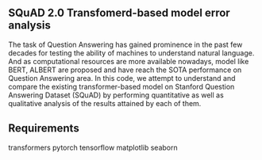 ## SQuAD 2.0 Transfomerd-based model error analysis
The task of Question Answering has gained prominence in the past few decades for testing the ability of machines to understand natural language. And as computational resources are more available nowadays, model like BERT, ALBERT are proposed and have reach the SOTA performance on Question Answering area. In this code, we attempt to understand and compare the existing transformer-based model on Stanford Question Answering Dataset (SQuAD) by performing quantitative as well as qualitative analysis of the results attained by each of them. 

## Requirements
transformers
pytorch
tensorflow
matplotlib
seaborn
